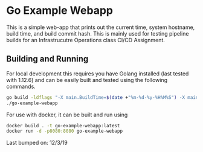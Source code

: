 # Go Example Webapp

This is a simple web-app that prints out the current time, system hostname,
build time, and build commit hash. This is mainly used for testing pipeline
builds for an Infrastrucutre Operations class CI/CD Assignment.

## Building and Running

For local development this requires you have Golang installed (last tested with
1.12.6) and can be easily built and tested using the following commands.

```bash
go build -ldflags "-X main.BuildTime=$(date +"%m-%d-%y-%H%M%S") -X main.CommitSHA=$(git rev-list -1 HEAD)"
./go-example-webapp
```

For use with docker, it can be built and run using

```bash
docker build . -t go-example-webapp:latest
docker run -d -p8080:8080 go-example-webapp
```

Last bumped on: 12/3/19
